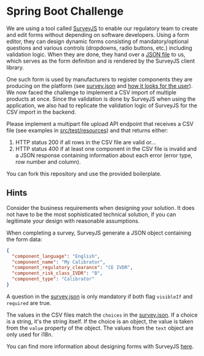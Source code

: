 # Spring Boot Challenge

We are using a tool called [SurveyJS](https://surveyjs.io/) to enable our regulatory team to create and edit forms
without depending on software developers. Using a form editor, they can design dynamic forms consisting of
mandatory/optional questions and various controls (dropdowns, radio buttons, etc.) including validation logic.
When they are done, they hand over a [JSON file](src/main/resources/survey.json) to us, which serves as the form
definition and is rendered by the
SurveyJS client library.

One such form is used by manufacturers to register components they are producing on the platform (see
[survey.json](src/main/resources/survey.json)
and [how it looks for the user](https://surveyjs.io/published?id=6f4e0ee9-c761-4705-9748-331e677adba3)). We now faced
the challenge to implement a CSV import of multiple
products at once. Since the validation is done by SurveyJS when using the application, we also had to replicate the
validation logic of SurveyJS for the CSV import in the backend.

Please implement a multipart file upload API endpoint that receives a CSV file (see examples in
[src/test/resources](src/test/resources)) and that returns either:

1. HTTP status 200 if all rows in the CSV file are valid or...
2. HTTP status 400 if at least one component in the CSV file is invalid and a JSON response containing information about
   each error (error type, row number and column).

You can fork this repository and use the provided boilerplate.

## Hints

Consider the business requirements when designing your solution. It does not have to be the most sophisticated
technical solution, if you can legitimate your design with reasonable assumptions.

When completing a survey, SurveyJS generate a JSON object containing the form data:

```json
{
  "component_language": "English",
  "component_name": "My Calibrator",
  "component_regulatory_clearance": "CE IVDR",
  "component_risk_class_IVDR": "B",
  "component_type": "Calibrator"
}
```

A question in the [survey.json](src/main/resources/survey.json) is only mandatory if both flag `visibleIf` and
`required` are true.

The values in the CSV files match the `choices` in the [survey.json](src/main/resources/survey.json). If a choice is
a string, it's the string itself. If the choice is an object, the value is taken from the `value` property of the
object. The values from the `text` object are only used for i18n.

You can find more information about designing forms with SurveyJS
[here](https://surveyjs.io/form-library/documentation/design-survey/conditional-logic).
